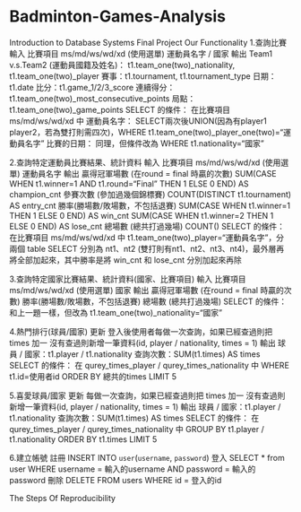 # Badminton-Games-Analysis
Introduction to Database Systems Final Project
Our Functionality 
1.查詢比賽
  輸入
    比賽項目 ms/md/ws/wd/xd (使用選單)
    運動員名字 / 國家
  輸出
    Team1 v.s.Team2 (運動員國籍及姓名)： t1.team_one(two)_nationality,  t1.team_one(two)_player 
    賽事：t1.tournament, t1.tournament_type
    日期：t1.date
    比分：t1.game_1/2/3_score
    連續得分：t1.team_one(two)_most_consecutive_points
    局點：t1.team_one(two)_game_points
  SELECT 的條件：
    在比賽項目 ms/md/ws/wd/xd 中 
    運動員名字：
    SELECT兩次後UNION(因為有player1 player2，若為雙打則需四次)，WHERE t1.team_one(two)_player_one(two)=“運動員名字”
    比賽的日期：
    同理，但條件改為 WHERE t1.nationality=“國家”

2.查詢特定運動員比賽結果、統計資料
  輸入
    比賽項目 ms/md/ws/wd/xd (使用選單)
    運動員名字
  輸出
    贏得冠軍場數 (在round = final 時贏的次數)
    SUM(CASE WHEN t1.winner=1 AND t1.round=“Final” THEN 1 ELSE 0 END) AS champion_cnt
    參賽次數 (參加過幾個錦標賽)
    COUNT(DISTINCT t1.tournament) AS entry_cnt
    勝率(勝場數/敗場數，不包括退賽)
    SUM(CASE WHEN t1.winner=1 THEN 1 ELSE 0 END) AS win_cnt
    SUM(CASE WHEN t1.winner=2 THEN 1 ELSE 0 END) AS lose_cnt
    總場數 (總共打過幾場) COUNT()
  SELECT 的條件：
    在比賽項目 ms/md/ws/wd/xd 中 
    t1.team_one(two)_player=“運動員名字”，分兩個 table SELECT 分別為 nt1、nt2 (雙打則有nt1、nt2、nt3、nt4)，最外層再將全部加起來，其中勝率是將 win_cnt 和 lose_cnt 分別加起來再除

3.查詢特定國家比賽結果、統計資料(國家、比賽項目)
  輸入
    比賽項目 ms/md/ws/wd/xd (使用選單)
    國家
  輸出
    贏得冠軍場數 (在round = final 時贏的次數)
    勝率(勝場數/敗場數，不包括退賽)
    總場數 (總共打過幾場)
  SELECT 的條件：
    和上一題一樣，但改為 t1.team_one(two)_nationality=“國家”

4.熱門排行(球員/國家)
  更新
    登入後使用者每做一次查詢，如果已經查過則把 times 加一
    沒有查過則新增一筆資料(id,  player / nationality, times = 1)
  輸出
    球員 / 國家：t1.player / t1.nationality
    查詢次數：SUM(t1.times) AS times
  SELECT 的條件：
    在 qurey_times_player / qurey_times_nationality 中 
    WHERE t1.id=使用者id
    ORDER BY 總共的times  LIMIT 5

5.喜愛球員/國家
  更新
    每做一次查詢，如果已經查過則把 times 加一
    沒有查過則新增一筆資料(id,  player / nationality, times = 1)
  輸出
    球員 / 國家：t1.player / t1.nationality
    查詢次數：SUM(t1.times) AS times
  SELECT 的條件：
    在 qurey_times_player / qurey_times_nationality 中 
    GROUP BY t1.player / t1.nationality
    ORDER BY t1.times  LIMIT 5
    
6.建立帳號
  註冊
    INSERT INTO `user`(`username`, `password`)
  登入
    SELECT * from user WHERE username = 輸入的username AND password = 輸入的password
  刪除
    DELETE FROM users WHERE id = 登入的id

The Steps Of Reproducibility
